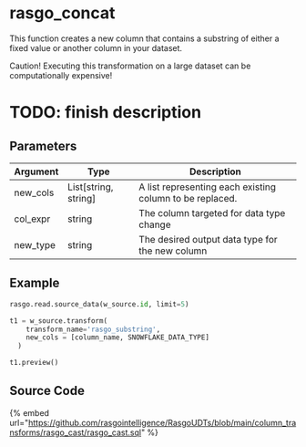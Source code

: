 

# rasgo_concat

This function creates a new column that contains a substring of either a fixed value or another column in your dataset.

Caution! Executing this transformation on a large dataset can be computationally expensive!
# TODO: finish description


## Parameters

| Argument |         Type         |                       Description                        |
| -------- | -------------------- | -------------------------------------------------------- |
| new_cols | List[string, string] | A list representing each existing column to be replaced. |
| col_expr | string               | The column targeted for data type change                 |
| new_type | string               | The desired output data type for the new column          |


## Example

```python
rasgo.read.source_data(w_source.id, limit=5)

t1 = w_source.transform(
    transform_name='rasgo_substring',
    new_cols = [column_name, SNOWFLAKE_DATA_TYPE]
  )

t1.preview()
```

## Source Code

{% embed url="https://github.com/rasgointelligence/RasgoUDTs/blob/main/column_transforms/rasgo_cast/rasgo_cast.sql" %}

